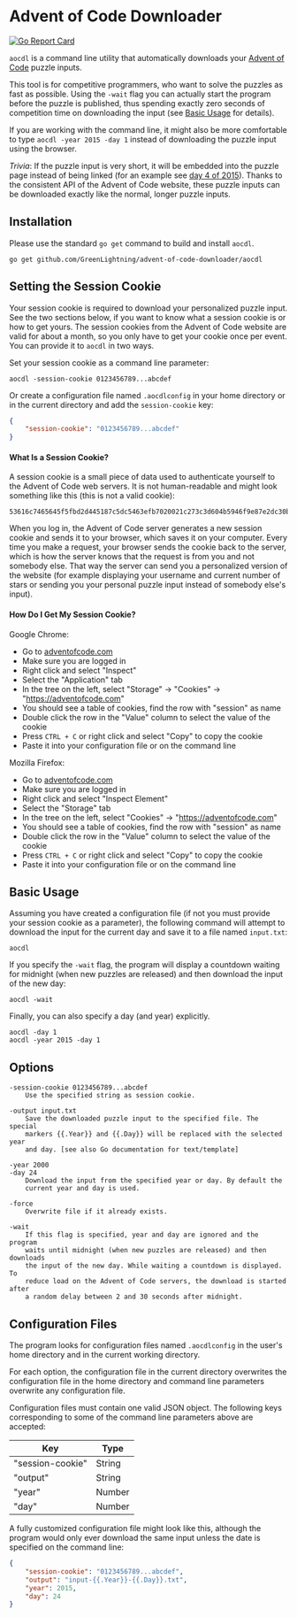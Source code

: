 # Advent of Code Downloader

[![Go Report Card](https://goreportcard.com/badge/github.com/GreenLightning/advent-of-code-downloader)](https://goreportcard.com/report/github.com/GreenLightning/advent-of-code-downloader)

`aocdl` is a command line utility that automatically downloads your [Advent of
Code](https://adventofcode.com/) puzzle inputs.

This tool is for competitive programmers, who want to solve the puzzles as
fast as possible. Using the `-wait` flag you can actually start the program
before the puzzle is published, thus spending exactly zero seconds of
competition time on downloading the input (see [Basic Usage](#basic-usage) for
details).

If you are working with the command line, it might also be more comfortable to
type `aocdl -year 2015 -day 1` instead of downloading the puzzle input using
the browser.

*Trivia*: If the puzzle input is very short, it will be embedded into the
puzzle page instead of being linked (for an example see [day 4 of
2015](https://adventofcode.com/2015/day/4)). Thanks to the consistent API of
the Advent of Code website, these puzzle inputs can be downloaded exactly like
the normal, longer puzzle inputs.

## Installation

Please use the standard `go get` command to build and install `aocdl`.

```
go get github.com/GreenLightning/advent-of-code-downloader/aocdl
```

## Setting the Session Cookie

Your session cookie is required to download your personalized puzzle input.
See the two sections below, if you want to know what a session cookie is or
how to get yours. The session cookies from the Advent of Code website are
valid for about a month, so you only have to get your cookie once per event.
You can provide it to `aocdl` in two ways.

Set your session cookie as a command line parameter:

```
aocdl -session-cookie 0123456789...abcdef
```

Or create a configuration file named `.aocdlconfig` in your home directory or in
the current directory and add the `session-cookie` key:

```json
{
	"session-cookie": "0123456789...abcdef"
}
```

#### What Is a Session Cookie?

A session cookie is a small piece of data used to authenticate yourself to the
Advent of Code web servers. It is not human-readable and might look something
like this (this is not a valid cookie):

```
53616c7465645f5fbd2d445187c5dc5463efb7020021c273c3d604b5946f9e87e2dc30b649f9b2235e8cd57632e415cb
```

When you log in, the Advent of Code server generates a new session cookie and
sends it to your browser, which saves it on your computer. Every time you make
a request, your browser sends the cookie back to the server, which is how the
server knows that the request is from you and not somebody else. That way the
server can send you a personalized version of the website (for example
displaying your username and current number of stars or sending you your
personal puzzle input instead of somebody else's input).

#### How Do I Get My Session Cookie?

Google Chrome:

- Go to [adventofcode.com](https://adventofcode.com/)
- Make sure you are logged in
- Right click and select "Inspect"
- Select the "Application" tab
- In the tree on the left, select "Storage" → "Cookies" → "https://adventofcode.com"
- You should see a table of cookies, find the row with "session" as name
- Double click the row in the "Value" column to select the value of the cookie
- Press `CTRL + C` or right click and select "Copy" to copy the cookie
- Paste it into your configuration file or on the command line

Mozilla Firefox:

- Go to [adventofcode.com](https://adventofcode.com/)
- Make sure you are logged in
- Right click and select "Inspect Element"
- Select the "Storage" tab
- In the tree on the left, select "Cookies" → "https://adventofcode.com"
- You should see a table of cookies, find the row with "session" as name
- Double click the row in the "Value" column to select the value of the cookie
- Press `CTRL + C` or right click and select "Copy" to copy the cookie
- Paste it into your configuration file or on the command line

## Basic Usage

Assuming you have created a configuration file (if not you must provide your
session cookie as a parameter), the following command will attempt to download
the input for the current day and save it to a file named `input.txt`:

```
aocdl
```

If you specify the `-wait` flag, the program will display a countdown waiting
for midnight (when new puzzles are released) and then download the input of
the new day:

```
aocdl -wait
```

Finally, you can also specify a day (and year) explicitly.

```
aocdl -day 1
aocdl -year 2015 -day 1
```

## Options

	-session-cookie 0123456789...abcdef
		Use the specified string as session cookie.

	-output input.txt
		Save the downloaded puzzle input to the specified file. The special
		markers {{.Year}} and {{.Day}} will be replaced with the selected year
		and day. [see also Go documentation for text/template]

	-year 2000
	-day 24
		Download the input from the specified year or day. By default the
		current year and day is used.

	-force
		Overwrite file if it already exists.

	-wait
		If this flag is specified, year and day are ignored and the program
		waits until midnight (when new puzzles are released) and then downloads
		the input of the new day. While waiting a countdown is displayed. To
		reduce load on the Advent of Code servers, the download is started after
		a random delay between 2 and 30 seconds after midnight.

## Configuration Files

The program looks for configuration files named `.aocdlconfig` in the user's
home directory and in the current working directory.

For each option, the configuration file in the current directory overwrites the
configuration file in the home directory and command line parameters overwrite
any configuration file.

Configuration files must contain one valid JSON object. The following keys
corresponding to some of the command line parameters above are accepted:

| Key              | Type   |
| ---------------- | ------ |
| "session-cookie" | String |
| "output"         | String |
| "year"           | Number |
| "day"            | Number |

A fully customized configuration file might look like this, although the program
would only ever download the same input unless the date is specified on the
command line:

```json
{
	"session-cookie": "0123456789...abcdef",
	"output": "input-{{.Year}}-{{.Day}}.txt",
	"year": 2015,
	"day": 24
}
```
